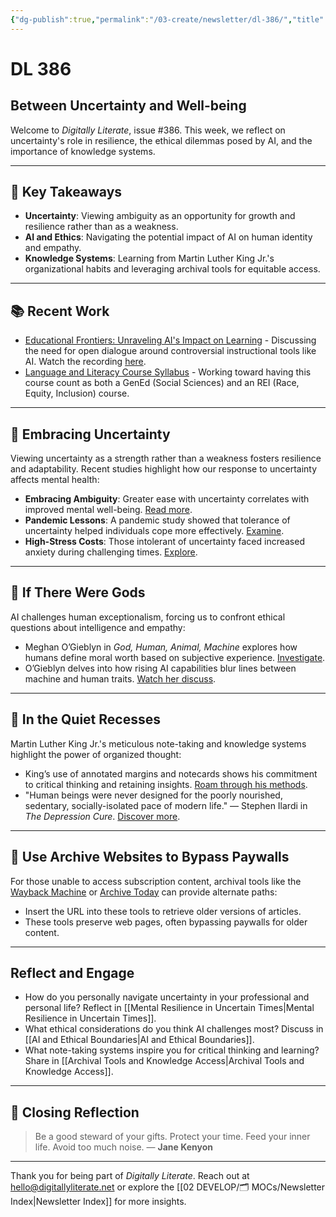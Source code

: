 ```yaml
---
{"dg-publish":true,"permalink":"/03-create/newsletter/dl-386/","title":"Between Uncertainty and Well-being","tags":["uncertainty","generative-ai","mental-health","digital-literacy","productivity"]}
---
```



# DL 386

## Between Uncertainty and Well-being

Welcome to _Digitally Literate_, issue #386. This week, we reflect on uncertainty's role in resilience, the ethical dilemmas posed by AI, and the importance of knowledge systems.

---

## 🔖 Key Takeaways
- **Uncertainty**: Viewing ambiguity as an opportunity for growth and resilience rather than as a weakness.
- **AI and Ethics**: Navigating the potential impact of AI on human identity and empathy.
- **Knowledge Systems**: Learning from Martin Luther King Jr.'s organizational habits and leveraging archival tools for equitable access.

---

## 📚 Recent Work
- [Educational Frontiers: Unraveling AI's Impact on Learning](https://docs.google.com/presentation/d/1QYOkTHnQHtnytBxRCzoTgKc_sj34KS3n3YFEI5lCdZg/edit?usp=sharing) - Discussing the need for open dialogue around controversial instructional tools like AI. Watch the recording [here](https://shsu.zoom.us/rec/play/zcGnO6H7SAFLcsk0elemVbALfX6g-edPl77Xf_OhQZELcb2iC_o6u5d9xHn87-p7_pB4YnPVTrRfHXuF.05jP12BMJAORRqcX?canPlayFromShare=true&from=share_recording_detail&continueMode=true&componentName=rec-play&originRequestUrl=https%3A%2F%2Fshsu.zoom.us%2Frec%2Fshare%2FBjlPMVAREMCDIwM5h1sv4Xt7JTDXZNiS5ZXUIon3QNlmTHb_jJfCZTKUTCwccZGs.gvhr2WUfcqHcbUEr).
- [Language and Literacy Course Syllabus](https://docs.google.com/document/d/1gKvDWPbSbH-PruXlGGZvtOfayZbvrm1VK-k7-CTYW0U/edit?usp=sharing) - Working toward having this course count as both a GenEd (Social Sciences) and an REI (Race, Equity, Inclusion) course.

---

## 🌱 Embracing Uncertainty

Viewing uncertainty as a strength rather than a weakness fosters resilience and adaptability. Recent studies highlight how our response to uncertainty affects mental health:
- **Embracing Ambiguity**: Greater ease with uncertainty correlates with improved mental well-being. [Read more](https://www.nytimes.com/2024-01-13/opinion/uncertainty-anxiety-psychology.html).
- **Pandemic Lessons**: A pandemic study showed that tolerance of uncertainty helped individuals cope more effectively. [Examine](https://www.researchgate.net/publication/343409944_Coping_and_tolerance_of_uncertainty).
- **High-Stress Costs**: Those intolerant of uncertainty faced increased anxiety during challenging times. [Explore](https://www.ncbi.nlm.nih.gov/pmc/articles/PMC8608787/).

---

## 🤖 If There Were Gods

AI challenges human exceptionalism, forcing us to confront ethical questions about intelligence and empathy:
- Meghan O’Gieblyn in *God, Human, Animal, Machine* explores how humans define moral worth based on subjective experience. [Investigate](https://www.vox.com/the-highlight/23777171/ai-animals-rights-cruelty-transhumanism-bostrom).
- O’Gieblyn delves into how rising AI capabilities blur lines between machine and human traits. [Watch her discuss](https://archive.org/details/CSPAN2_20220224_104400_Meghan_OGieblyn_God_Human_Animal_Machine).

---

## 📖 In the Quiet Recesses

Martin Luther King Jr.'s meticulous note-taking and knowledge systems highlight the power of organized thought:
- King’s use of annotated margins and notecards shows his commitment to critical thinking and retaining insights. [Roam through his methods](https://jillianhess.substack.com/p/martin-luther-king-jrs-organizational).
- "Human beings were never designed for the poorly nourished, sedentary, socially-isolated pace of modern life." — Stephen Ilardi in *The Depression Cure*. [Discover more](https://bookshop.org/p/books/the-depression-cure-the-6-step-program-to-beat-depression-without-drugs-stephen-s-ilardi/16607759).

---

## 🧰 Use Archive Websites to Bypass Paywalls

For those unable to access subscription content, archival tools like the [Wayback Machine](https://archive.org/web/) or [Archive Today](https://archive.ph/) can provide alternate paths:
- Insert the URL into these tools to retrieve older versions of articles.
- These tools preserve web pages, often bypassing paywalls for older content.

---

## Reflect and Engage
- How do you personally navigate uncertainty in your professional and personal life? Reflect in [[Mental Resilience in Uncertain Times\|Mental Resilience in Uncertain Times]].
- What ethical considerations do you think AI challenges most? Discuss in [[AI and Ethical Boundaries\|AI and Ethical Boundaries]].
- What note-taking systems inspire you for critical thinking and learning? Share in [[Archival Tools and Knowledge Access\|Archival Tools and Knowledge Access]].

---

## 🌟 Closing Reflection

> Be a good steward of your gifts. Protect your time. Feed your inner life. Avoid too much noise. — **Jane Kenyon**

---

Thank you for being part of _Digitally Literate_. Reach out at hello@digitallyliterate.net or explore the [[02 DEVELOP/🗂️ MOCs/Newsletter Index\|Newsletter Index]] for more insights.

